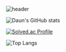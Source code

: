 ![header](https://capsule-render.vercel.app/api?type=waving&color=auto&height=300&section=header&text=Welcom%20to%20Adaun's%20github&fontSize=90)

![Daun's GitHub stats](https://github-readme-stats.vercel.app/api?username=jeongdowny&show_icons=true&theme=radical)

[![Solved.ac Profile](http://mazassumnida.wtf/api/v2/generate_badge?boj=daun5535)](https://solved.ac/daun5535/)

![Top Langs](https://github-readme-stats.vercel.app/api/top-langs/?username=jeongdowny&layout=compact)